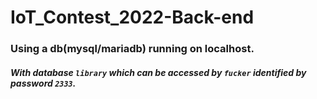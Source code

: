 # IoT_Contest_2022-Back-end 
### Using a db(mysql/mariadb) running on localhost. 
##### With database `library` which can be accessed by `fucker` identified by password `2333`. 
